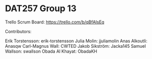 # DAT257 Group 13

Trello Scrum Board: https://trello.com/b/qBfAIsEq 

Contributors:

Erik Torstensson: erik-torstensson
Julia Molin: jjuliamolin
Anas Alkoutli: Anasqw
Carl-Magnus Wall: CWTED
Jakob Sikström: Jacka145
Samuel Wallson: swallson
Obada Al Khayat: ObadaKH
